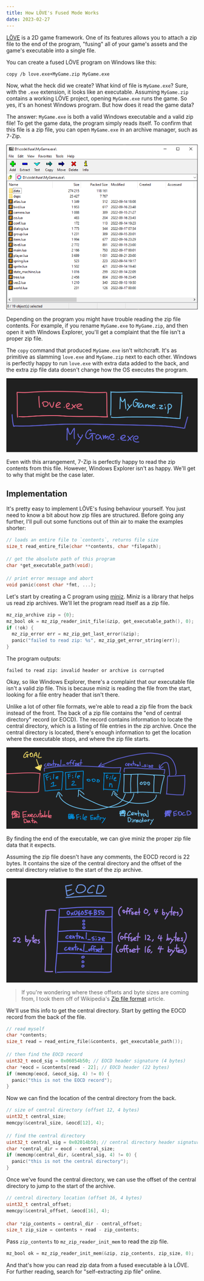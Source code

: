 ```yaml
---
title: How LÖVE's Fused Mode Works
date: 2023-02-27
---
```


[LÖVE](https://love2d.org/) is a 2D game framework. One of its features allows
you to attach a zip file to the end of the program, "fusing" all of your
game's assets and the game's executable into a single file.

You can create a fused LÖVE program on Windows like this:

```plaintext
copy /b love.exe+MyGame.zip MyGame.exe
```

Now, what the heck did we create? What kind of file is `MyGame.exe`? Sure,
with the `.exe` extension, it looks like an executable. Assuming `MyGame.zip`
contains a working LÖVE project, opening `MyGame.exe` runs the game. So yes,
it's an honest Windows program. But how does it read the game data?

The answer: `MyGame.exe` is both a valid Windows executable and a valid zip
file! To get the game data, the program simply reads itself. To confirm that
this file is a zip file, you can open `MyGame.exe` in an archive manager,
such as 7-Zip.

![](/public/fusing/7zip.png)

Depending on the program you might have trouble reading the zip file contents.
For example, if you rename `MyGame.exe` to `MyGame.zip`, and then open it
with Windows Explorer, you'll get a complaint that the file isn't a proper
zip file.

The `copy` command that produced `MyGame.exe` isn't witchcraft. It's as
primitive as slamming `love.exe` and `MyGame.zip` next to each other. Windows
is perfectly happy to run `love.exe` with extra data added to the back, and
the extra zip file data doesn't change how the OS executes the program.

![](/public/fusing/mygame_exe.png)

Even with this arrangement, 7-Zip is perfectly happy to read the zip contents
from this file. However, Windows Explorer isn't as happy. We'll get to why
that might be the case later.

## Implementation


It's pretty easy to implement LÖVE's fusing behaviour yourself. You just need
to know a bit about how zip files are structured. Before going any further,
I'll pull out some functions out of thin air to make the examples shorter:

```c
// loads an entire file to `contents`, returns file size
size_t read_entire_file(char **contents, char *filepath);

// get the absolute path of this program
char *get_executable_path(void);

// print error message and abort
void panic(const char *fmt, ...);
```

Let's start by creating a C program using [miniz](https://github.com/richgel999/miniz).
Miniz is a library that helps us read zip archives. We'll let the program read
itself as a zip file.

```c
mz_zip_archive zip = {0};
mz_bool ok = mz_zip_reader_init_file(&zip, get_executable_path(), 0);
if (!ok) {
  mz_zip_error err = mz_zip_get_last_error(&zip);
  panic("failed to read zip: %s", mz_zip_get_error_string(err));
}
```

The program outputs:

```plaintext
failed to read zip: invalid header or archive is corrupted
```

Okay, so like Windows Explorer, there's a complaint that our executable file
isn't a valid zip file. This is because miniz is reading the file from the
start, looking for a file entry header that isn't there.

Unlike a lot of other file formats, we're able to read a zip file from the
back instead of the front. The back of a zip file contains the "end of
central directory" record (or EOCD). The record contains information to
locate the central directory, which is a listing of file entries in the zip
archive. Once the central directory is located, there's enough information to
get the location where the executable stops, and where the zip file starts.

![](/public/fusing/zip_format.png)

By finding the end of the executable, we can give miniz the proper zip file
data that it expects.

Assuming the zip file doesn't have any comments, the EOCD record is 22 bytes.
It contains the size of the central directory and the offset of the central
directory relative to the start of the zip archive.

![](/public/fusing/eocd.png)

> If you're wondering where these offsets and byte sizes are coming from, I
  took them off of Wikipedia's
  [Zip file format](https://en.wikipedia.org/wiki/ZIP_(file_format)) article.

We'll use this info to get the central directory. Start by getting the EOCD
record from the back of the file.

```c
// read myself
char *contents;
size_t read = read_entire_file(&contents, get_executable_path());

// then find the EOCD record
uint32_t eocd_sig = 0x06054b50; // EOCD header signature (4 bytes)
char *eocd = &contents[read - 22]; // EOCD header (22 bytes)
if (memcmp(eocd, &eocd_sig, 4) != 0) {
  panic("this is not the EOCD record");
}
```

Now we can find the location of the central directory from the back.

```c
// size of central directory (offset 12, 4 bytes)
uint32_t central_size;
memcpy(&central_size, &eocd[12], 4);

// find the central directory
uint32_t central_sig = 0x02014b50; // central directory header signature (4 bytes)
char *central_dir = eocd - central_size;
if (memcmp(central_dir, &central_sig, 4) != 0) {
  panic("this is not the central directory");
}
```

Once we've found the central directory, we can use the offset of the central
directory to jump to the start of the archive.

```c
// central directory location (offset 16, 4 bytes)
uint32_t central_offset;
memcpy(&central_offset, &eocd[16], 4);

char *zip_contents = central_dir - central_offset;
size_t zip_size = contents + read - zip_contents;
```

Pass `zip_contents` to `mz_zip_reader_init_mem` to read the zip file.

```c
mz_bool ok = mz_zip_reader_init_mem(&zip, zip_contents, zip_size, 0);
```

And that's how you can read zip data from a fused executable à la LÖVE. For
further reading, search for "self-extracting zip file" online.

